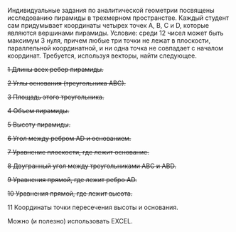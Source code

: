Индивидуальные задания по аналитической геометрии посвящены исследованию пирамиды в трехмерном пространстве.
Каждый студент сам придумывает координаты четырех
точек А, В, С и D, которые являются вершинами пирамиды.
Условие: среди 12 чисел может быть максимум 3 нуля,
причем любые три точки не лежат в плоскости,
параллельной координатной, и ни одна точка не совпадает с
началом координат. Требуется, используя векторы, найти
следующее.

~~1 Длины всех ребер пирамиды.~~

~~2 Углы основания (треугольника АВС).~~

~~3 Площадь этого треугольника.~~

~~4 Объем пирамиды.~~

~~5 Высоту пирамиды.~~

~~6 Угол между ребром АD и основанием.~~

~~7 Уравнение плоскости, где лежит основание.~~

~~8 Двугранный угол между треугольниками АВС и АВD.~~

~~9 Уравнения прямой, где лежит ребро АD.~~

~~10 Уравнения прямой, где лежит высота.~~

11 Координаты точки пересечения высоты и основания.


Можно (и полезно) использовать EXCEL.
